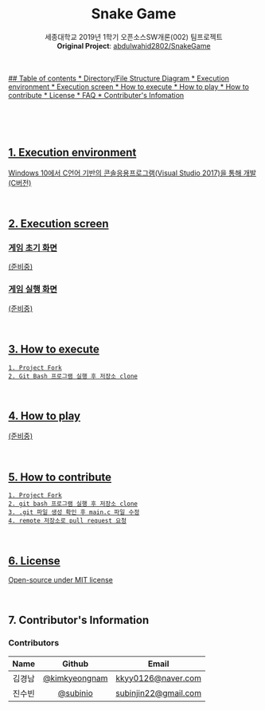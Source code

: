 <div align="center">
  <h1 align="center">Snake Game</h1>
  <p align="center">
    세종대학교 2019년 1학기 오픈소스SW개론(002) 팀프로젝트  
    <br><b>Original Project</b>: <a href=https://github.com/abdulwahid2802/SnakeGame> abdulwahid2802/SnakeGame
  </p>
</div>
<br><br>
## Table of contents
* Directory/File Structure Diagram
* Execution environment
* Execution screen
* How to execute
* How to play
* How to contribute
* License
* FAQ
* Contributer's Infomation

<br><br><br>

## 1. Execution environment  
Windows 10에서 C언어 기반의 콘솔응용프로그램(Visual Studio 2017)을 통해 개발 (C버전)

<br>

## 2. Execution screen

### 게임 초기 화면
(준비중)
### 게임 실행 화면
(준비중)

<br>

## 3. How to execute
    1. Project Fork
    2. Git Bash 프로그램 실행 후 저장소 clone

<br>

## 4. How to play
(준비중)

<br>

## 5. How to contribute
    1. Project Fork
    2. git bash 프로그램 실행 후 저장소 clone
    3. .git 파일 생성 확인 후 main.c 파일 수정
    4. remote 저장소로 pull request 요청

<br>

## 6. License
[Open-source under MIT license](https://tldrlegal.com/license/mit-license)


<br>

## 7. Contributor's Information
### Contributors
|Name|Github|Email|
|:--:|:--:|:--:|
|김경남|[@kimkyeongnam](https://github.com/kimkyeongnam)|kkyy0126@naver.com|
|진수빈|[@subinio](https://github.com/subinio)|subinjin22@gmail.com|

